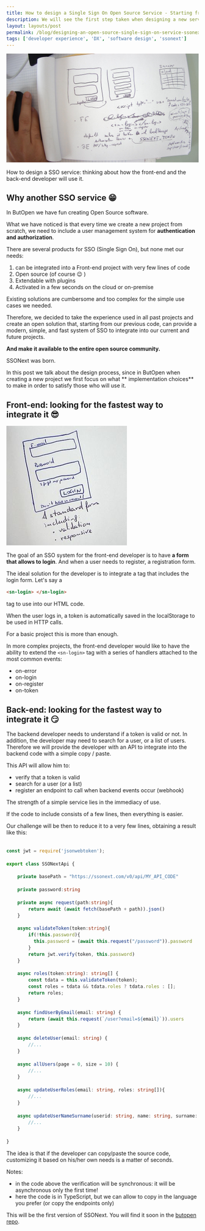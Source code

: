 ```yaml
---
title: How to design a Single Sign On Open Source Service - Starting from People 
description: We will see the first step taken when designing a new service for developers. We will think about how developers will use it, what's the fastest way on the front-end, what the back-end will need 
layout: layouts/post 
permalink: /blog/designing-an-open-source-single-sign-on-service-ssonext/
tags: ['developer experience', 'DX', 'software design', 'ssonext']
---
```


![designing ssonext - a simple single sign on service](shot1.jpg)

How to design a SSO service: thinking about how the front-end and the back-end developer will use it.

## Why another SSO service 😁

In ButOpen we have fun creating Open Source software.

What we have noticed is that every time we create a new project from scratch, we need to include a user management
system for **authentication and authorization**.

There are several products for SSO (Single Sign On), but none met our needs:

1) can be integrated into a Front-end project with very few lines of code
2) Open source (of course 😉 )
3) Extendable with plugins
4) Activated in a few seconds on the cloud or on-premise

Existing solutions are cumbersome and too complex for the simple use cases we needed.

Therefore, we decided to take the experience used in all past projects and create an open solution that, starting from
our previous code, can provide a modern, simple, and fast system of SSO to integrate into our current and future
projects.

**And make it available to the entire open source community.**

SSONext was born.

In this post we talk about the design process, since in ButOpen when creating a new project we first focus on what **
implementation choices** to make in order to satisfy those who will use it.

## Front-end: looking for the fastest way to integrate it 😎
![A login form to integrate into our HTML code](shot2.jpg)

The goal of an SSO system for the front-end developer is to have **a form that allows to login**. 
And when a user needs to register, a registration form.

The ideal solution for the developer is to integrate a tag that includes the login form.
Let's say a 
``` html
<sn-login> </sn-login>
``` 
tag to use into our HTML code.


When the user logs in, a token is automatically saved in the localStorage to be used in HTTP calls.

For a basic project this is more than enough. 

In more complex projects, the front-end developer would like to have 
the ability to extend the `<sn-login>` tag with a series of handlers attached to the most common events:
- on-error
- on-login
- on-register
- on-token

## Back-end: looking for the fastest way to integrate it 😏

The backend developer needs to understand if a token is valid or not.
In addition, the developer may need to search for a user, or a list of users.
Therefore we will provide the developer with an API to integrate into the backend code with a simple copy / paste.

This API will allow him to:
- verify that a token is valid
- search for a user (or a list)
- register an endpoint to call when backend events occur (webhook)

The strength of a simple service lies in the immediacy of use. 

If the code to include consists of a few lines, then everything is easier.

Our challenge will be then to reduce it to a very few lines, obtaining a result like this:

```typescript

const jwt = require('jsonwebtoken');

export class SSONextApi {
    
    private basePath = "https://ssonext.com/v0/api/MY_API_CODE"
    
    private password:string
    
    private async request(path:string){
        return await (await fetch(basePath + path)).json()
    }
    
    async validateToken(token:string){
        if(!this.password){
          this.password = (await this.request("/password")).password  
        }
        return jwt.verify(token, this.password)
    }

    async roles(token:string): string[] {
        const tdata = this.validateToken(token);
        const roles = tdata && tdata.roles ? tdata.roles : [];
        return roles;
    }

    async findUserByEmail(email: string) {
        return (await this.request(`/user?email=${email}`)).users
    }

    async deleteUser(email: string) {
        //...
    }

    async allUsers(page = 0, size = 10) {
        //...
    }
    
    async updateUserRoles(email: string, roles: string[]){
        //...
    }

    async updateUserNameSurname(userid: string, name: string, surname: string) {
        //...
    }
    
}


```

The idea is that if the developer can copy/paste the source code, customizing it based on his/her own needs 
is a matter of seconds.

Notes: 
- in the code above the verification will be synchronous: it will be asynchronous only the first time!
- here the code is in TypeScript, but we can allow to copy in the language you prefer (or copy the endpoints only)

This will be the first version of SSONext. You will find it soon in the [butopen repo](https://github.com/butopen).

